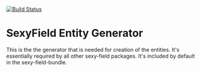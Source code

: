 [![Build Status](https://travis-ci.org/dionsnoeijen/sexy-field-entity.svg?branch=master)](https://travis-ci.org/dionsnoeijen/sexy-field-entity)

# SexyField Entity Generator

This is the the generator that is needed for creation of the entities. It's essentially required by all other sexy-field packages. It's included by default in the sexy-field-bundle.
